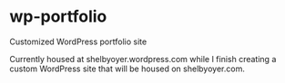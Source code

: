 # wp-portfolio
Customized WordPress portfolio site

Currently housed at shelbyoyer.wordpress.com while I finish creating a custom WordPress site that will be housed on shelbyoyer.com.
